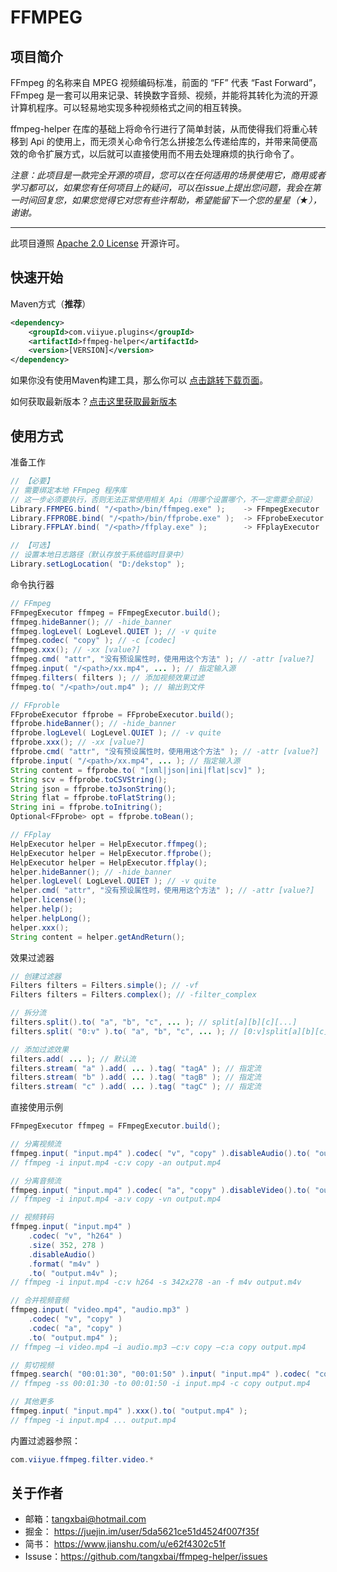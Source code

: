 # FFMPEG


## 项目简介

FFmpeg 的名称来自 MPEG 视频编码标准，前面的 “FF” 代表 “Fast Forward”，FFmpeg 是一套可以用来记录、转换数字音频、视频，并能将其转化为流的开源计算机程序。可以轻易地实现多种视频格式之间的相互转换。

ffmpeg-helper 在库的基础上将命令行进行了简单封装，从而使得我们将重心转移到 Api 的使用上，而无须关心命令行怎么拼接怎么传递给库的，并带来简便高效的命令扩展方式，以后就可以直接使用而不用去处理麻烦的执行命令了。

*注意：此项目是一款完全开源的项目，您可以在任何适用的场景使用它，商用或者学习都可以，如果您有任何项目上的疑问，可以在issue上提出您问题，我会在第一时间回复您，如果您觉得它对您有些许帮助，希望能留下一个您的星星（★），谢谢。*

------

此项目遵照 [Apache 2.0 License]( http://www.apache.org/licenses/LICENSE-2.0.txt ) 开源许可。



## 快速开始

Maven方式（**推荐**）

```xml
<dependency>
	<groupId>com.viiyue.plugins</groupId>
	<artifactId>ffmpeg-helper</artifactId>
	<version>[VERSION]</version>
</dependency>
```

如果你没有使用Maven构建工具，那么你可以 [点击跳转下载页面](https://search.maven.org/search?q=g:com.viiyue.plugins%20AND%20a:ffmpeg-helper&core=gav)。

如何获取最新版本？[点击这里获取最新版本](https://search.maven.org/search?q=a:ffmpeg-helper)



## 使用方式

准备工作

```java
// 【必要】
// 需要绑定本地 FFmpeg 程序库
// 这一步必须要执行，否则无法正常使用相关 Api（用哪个设置哪个，不一定需要全部设）
Library.FFMPEG.bind( "/<path>/bin/ffmpeg.exe" ); 	-> FFmpegExecutor
Library.FFPROBE.bind( "/<path>/bin/ffprobe.exe" ); 	-> FFprobeExecutor
Library.FFPLAY.bind( "/<path>/ffplay.exe" ); 		-> FFplayExecutor

// 【可选】
// 设置本地日志路径（默认存放于系统临时目录中）
Library.setLogLocation( "D:/dekstop" );
```

命令执行器

```java
// FFmpeg
FFmpegExecutor ffmpeg = FFmpegExecutor.build();
ffmpeg.hideBanner(); // -hide_banner
ffmpeg.logLevel( LogLevel.QUIET ); // -v quite
ffmpeg.codec( "copy" ); // -c [codec]
ffmpeg.xxx(); // -xx [value?]
ffmpeg.cmd( "attr", "没有预设属性时，使用用这个方法" ); // -attr [value?]
ffmpeg.input( "/<path>/xx.mp4", ... ); // 指定输入源
ffmpeg.filters( filters ); // 添加视频效果过滤
ffmpeg.to( "/<path>/out.mp4" ); // 输出到文件

// FFproble
FFprobeExecutor ffprobe = FFprobeExecutor.build();
ffprobe.hideBanner(); // -hide_banner
ffprobe.logLevel( LogLevel.QUIET ); // -v quite
ffprobe.xxx(); // -xx [value?]
ffprobe.cmd( "attr", "没有预设属性时，使用用这个方法" ); // -attr [value?]
ffprobe.input( "/<path>/xx.mp4", ... ); // 指定输入源
String content = ffprobe.to( "[xml|json|ini|flat|scv]" );
String scv = ffprobe.toCSVString();
String json = ffprobe.toJsonString();
String flat = ffprobe.toFlatString();
String ini = ffprobe.toInitring();
Optional<FFprobe> opt = ffprobe.toBean();

// FFplay
HelpExecutor helper = HelpExecutor.ffmpeg();
HelpExecutor helper = HelpExecutor.ffprobe();
HelpExecutor helper = HelpExecutor.ffplay();
helper.hideBanner(); // -hide_banner
helper.logLevel( LogLevel.QUIET ); // -v quite
helper.cmd( "attr", "没有预设属性时，使用用这个方法" ); // -attr [value?]
helper.license();
helper.help();
helper.helpLong();
helper.xxx();
String content = helper.getAndReturn();
```

效果过滤器

```java
// 创建过滤器
Filters filters = Filters.simple(); // -vf
Filters filters = Filters.complex(); // -filter_complex

// 拆分流
filters.split().to( "a", "b", "c", ... ); // split[a][b][c][...]
filters.split( "0:v" ).to( "a", "b", "c", ... ); // [0:v]split[a][b][c]...

// 添加过滤效果
filters.add( ... ); // 默认流
filters.stream( "a" ).add( ... ).tag( "tagA" ); // 指定流
filters.stream( "b" ).add( ... ).tag( "tagB" ); // 指定流
filters.stream( "c" ).add( ... ).tag( "tagC" ); // 指定流
```

直接使用示例

```java
FFmpegExecutor ffmpeg = FFmpegExecutor.build();

// 分离视频流
ffmpeg.input( "input.mp4" ).codec( "v", "copy" ).disableAudio().to( "output.mp4" );
// ffmpeg -i input.mp4 -c:v copy -an output.mp4

// 分离音频流
ffmpeg.input( "input.mp4" ).codec( "a", "copy" ).disableVideo().to( "output.mp4" );
// ffmpeg -i input.mp4 -a:v copy -vn output.mp4

// 视频转码
ffmpeg.input( "input.mp4" )
    .codec( "v", "h264" )
    .size( 352, 278 )
    .disableAudio()
    .format( "m4v" )
    .to( "output.m4v" );
// ffmpeg -i input.mp4 -c:v h264 -s 342x278 -an -f m4v output.m4v

// 合并视频音频
ffmpeg.input( "video.mp4", "audio.mp3" )
    .codec( "v", "copy" )
    .codec( "a", "copy" )
    .to( "output.mp4" );
// ffmpeg –i video.mp4 –i audio.mp3 –c:v copy –c:a copy output.mp4

// 剪切视频
ffmpeg.search( "00:01:30", "00:01:50" ).input( "input.mp4" ).codec( "copy" ).to( "output.mp4" );
// ffmpeg -ss 00:01:30 -to 00:01:50 -i input.mp4 -c copy output.mp4

// 其他更多
ffmpeg.input( "input.mp4" ).xxx().to( "output.mp4" );
// ffmpeg -i input.mp4 ... output.mp4
```

内置过滤器参照：

```java
com.viiyue.ffmpeg.filter.video.*
```




## 关于作者

- 邮箱：tangxbai@hotmail.com
- 掘金： https://juejin.im/user/5da5621ce51d4524f007f35f
- 简书： https://www.jianshu.com/u/e62f4302c51f
- Issuse：https://github.com/tangxbai/ffmpeg-helper/issues
